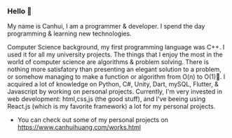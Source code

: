  ### Hello 👋
My name is Canhui, I am a programmer & developer. I spend the day programming & learning new technologies.

Computer Science background, my first programming language was C++. I used it for all my university projects. The things that I enjoy the most in the world of computer science are algorithms & problem solving. There is nothing more satisfatory than presenting an elegant solution to a problem, or somehow managing to make a function or algorithm from O(n) to O(1)💞. I acquired a lot of knowledge on Python, C#, Unity, Dart, mySQL, Flutter, & Javascript by working on personal projects.
Currently, I'm very invested in web development: html,css,js (the good stuff), and I've beeing using React.js (which is my favorite framework) a lot for my personal projects.
 
- You can check out some of my personal projects on https://www.canhuihuang.com/works.html

<!---
canhuiHuang/canhuiHuang is a ✨ special ✨ repository because its `README.md` (this file) appears on your GitHub profile.
You can click the Preview link to take a look at your changes.
--->
